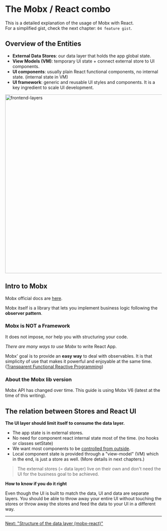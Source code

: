 # The Mobx / React combo

This is a detailed explanation of the usage of Mobx with React.  
For a simplified gist, check the next chapter: `04 feature gist`.

## Overview of the Entities

- **External Data Stores**: our data layer that holds the app global state.
- **View Models (VM)**: temporary UI state + connect external store to UI components.
- **UI components**: usually plain React functional components, no internal state. (internal state in VM)
- **UI framework**: generic and reusable UI styles and components. It is a key ingredient to scale UI development.

<img width="576" alt="frontend-layers" src="https://user-images.githubusercontent.com/1526150/107215672-ea1ebe80-6a0b-11eb-9c47-9630179875b2.png">

## Intro to Mobx

Mobx official docs are [here](http://mobx.js.org/).

Mobx itself is a library that lets you implement business logic following the **observer pattern**.

### Mobx is NOT a Framework

It does not impose, nor help you with structuring your code.

_There are many ways to use Mobx_ to write React App.

Mobx' goal is to provide an **easy way** to deal with observables.
It is that simplicity of use that makes it powerful and enjoyable at the same time. ([Transparent Functional Reactive Programming](https://medium.com/hackernoon/becoming-fully-reactive-an-in-depth-explanation-of-mobservable-55995262a254#.9aufnt6up))

### About the Mobx lib version

Mobx API has changed over time. This guide is using Mobx V6 (latest at the time of this writing).

## The relation between Stores and React UI

**The UI layer should limit itself to consume the data layer.**

- The app state is in external stores.
- No need for component react internal state most of the time. (no hooks or classes setState)
- We want most components to be [controlled from outside](https://reactjs.org/docs/forms.html#controlled-components).
- Local component state is provided through a "view-model" (VM) which in the end, is just a store as well. (More details in next chapters.)

> The external stores (= data layer) live on their own and don't need the UI for the business goal to be achieved.

**How to know if you do it right**

Even though the UI is built to match the data, UI and data are separate layers. You should be able to throw away your entire UI without touching the stores or throw away the stores and feed the data to your UI in a different way.

---

[Next: "Structure of the data layer (mobx-react)"](frontend-03-2-structure-of-datalayer_mobx-react.md)
